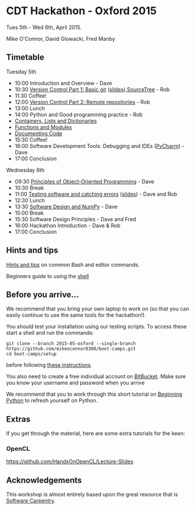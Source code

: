 # CDT Hackathon - Oxford 2015

Tues 5th - Wed 6th, April 2015.

Mike O'Connor, David Glowacki, Fred Manby

## Timetable

Tuesday 5th

* 10:00 Introduction and Overview - Dave
* 10:30 [Version Control Part 1: Basic git](version-control/ReadMeSession1.md) ([slides](http://karthik.github.io/git_intro/#/slide-title)),[SourceTree](http://www.sourcetreeapp.com/) - Rob
* 11:30 Coffee!
* 12:00 [Version Control Part 2: Remote repositories](version-control/ReadMeSession2.md) - Rob
* 13:00 Lunch
* 14:00 Python and Good programming practice - Rob
 * [Containers, Lists and Dictionaries](Python/1_lists_and_dictionaries.md)
 * [Functions and Modules](Python/2_functions_and_modules.md)
 * [Documenting Code](Python/3_documenting_code.md)
* 15:30 Coffee!
* 16:00 Software Development Tools: Debugging and IDEs ([PyCharm](https://www.jetbrains.com/pycharm/)) - Dave
* 17:00 Conclusion 

Wednesday 6th

* 09:30 [Principles of Object-Oriented Programming](Python/4_object_orientation.md) - Dave
* 10:30 Break
* 11:00 [Testing software and catching errors](testing/README.md) ([slides](testing/Testing.ppt)) - Dave and Rob
* 12:30 Lunch
* 13:30 [Software Design and NumPy](Python/5_numpy.md) - Dave
* 15:00 Break
* 15:30 Software Design Principles - Dave and Fred
* 16:00 Hackathon Introduction - Dave & Rob
* 17:00 Conclusion

## Hints and tips

[Hints and tips](HintsAndTips.md) on common Bash and editor commands.

Beginners guide to using the [shell](shell/README.md)
## Before you arrive...

We recommend that you bring your own laptop to work on (so 
that you can easily continue to use the same tools for the hackathon!).

You should test your installation using our testing scripts. To access these start a shell and run the 
commands:

    git clone --branch 2015-05-oxford --single-branch  https://github.com/mikeoconnor0308/boot-camps.git
    cd boot-camps/setup

before following [these instructions](setup/README.md).

You also need to create a free individual account on 
[BitBucket](https://bitbucket.org/account/signup/). Make sure 
you know your username and password when you arrive

We recommend that you to work through this short tutorial on 
[Beginning Python](http://chryswoods.com/beginning_python) to refresh yourself on Python. 

## Extras

If you get through the material, here are some extra tutorials for the keen:

### OpenCL
https://github.com/HandsOnOpenCL/Lecture-Slides

## Acknowledgements 

This workshop is almost entirely based upon the great resource that is [Software Carpentry](https://software-carpentry.org/).
